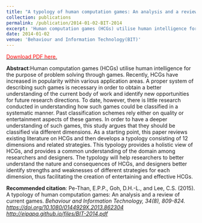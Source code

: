```yaml
---
title: "A typology of human computation games: An analysis and a review of current games"
collection: publications
permalink: /publication/2014-01-02-BIT-2014
excerpt: 'Human computation games (HCGs) utilise human intelligence for the purpose of problem solving through games. Recently, HCGs have increased in popularity within various application areas. A proper system of describing such games is necessary in order to obtain a better understanding of the current body of work and identify new opportunities for future research directions. To date, however, there is little research conducted in understanding how such games could be classified in a systematic manner. Past classification schemes rely either on quality or entertainment aspects of these games. In order to have a deeper understanding of such games, this study argues that they should be classified via different dimensions. As a starting point, this paper reviews existing literature on HCGs and then develops a typology consisting of 12 dimensions and related strategies. This typology provides a holistic view of HCGs, and provides a common understanding of the domain among researchers and designers. The typology will help researchers to better understand the nature and consequences of HCGs, and designers better identify strengths and weaknesses of different strategies for each dimension, thus facilitating the creation of entertaining and effective HCGs.'
date: 2014-01-02
venue: 'Behaviour and Information Technology(BIT)'
---
```

[<span style="color: red">Download PDF here.</span>](http://eipapa.github.io/files/BIT-2014.pdf)

**Abstract**:Human computation games (HCGs) utilise human intelligence for the purpose of problem solving through games. Recently, HCGs have increased in popularity within various application areas. A proper system of describing such games is necessary in order to obtain a better understanding of the current body of work and identify new opportunities for future research directions. To date, however, there is little research conducted in understanding how such games could be classified in a systematic manner. Past classification schemes rely either on quality or entertainment aspects of these games. In order to have a deeper understanding of such games, this study argues that they should be classified via different dimensions. As a starting point, this paper reviews existing literature on HCGs and then develops a typology consisting of 12 dimensions and related strategies. This typology provides a holistic view of HCGs, and provides a common understanding of the domain among researchers and designers. The typology will help researchers to better understand the nature and consequences of HCGs, and designers better identify strengths and weaknesses of different strategies for each dimension, thus facilitating the creation of entertaining and effective HCGs.

**Recommended citation**: Pe-Than, E.P.P., Goh, D.H.-L., and Lee, C.S. (2015). A typology of human computation games: An analysis and a review of current games. <i>Behaviour and Information Technology, 34<i>(8), 809-824. https://doi.org/10.1080/0144929X.2013.862304 http://eipapa.github.io/files/BIT-2014.pdf